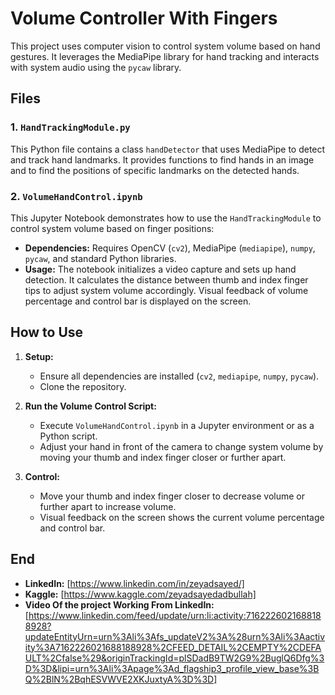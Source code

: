 # Volume Controller With Fingers

This project uses computer vision to control system volume based on hand gestures. It leverages the MediaPipe library for hand tracking and interacts with system audio using the `pycaw` library.

## Files

### 1. `HandTrackingModule.py`

This Python file contains a class `handDetector` that uses MediaPipe to detect and track hand landmarks. It provides functions to find hands in an image and to find the positions of specific landmarks on the detected hands.

### 2. `VolumeHandControl.ipynb`

This Jupyter Notebook demonstrates how to use the `HandTrackingModule` to control system volume based on finger positions:

- **Dependencies:** Requires OpenCV (`cv2`), MediaPipe (`mediapipe`), `numpy`, `pycaw`, and standard Python libraries.
- **Usage:** The notebook initializes a video capture and sets up hand detection. It calculates the distance between thumb and index finger tips to adjust system volume accordingly. Visual feedback of volume percentage and control bar is displayed on the screen.

## How to Use

1. **Setup:**
   - Ensure all dependencies are installed (`cv2`, `mediapipe`, `numpy`, `pycaw`).
   - Clone the repository.

2. **Run the Volume Control Script:**
   - Execute `VolumeHandControl.ipynb` in a Jupyter environment or as a Python script.
   - Adjust your hand in front of the camera to change system volume by moving your thumb and index finger closer or further apart.

3. **Control:**
   - Move your thumb and index finger closer to decrease volume or further apart to increase volume.
   - Visual feedback on the screen shows the current volume percentage and control bar.

## End

- **LinkedIn:** [https://www.linkedin.com/in/zeyadsayed/]
- **Kaggle:** [https://www.kaggle.com/zeyadsayedadbullah]
- **Video Of the project Working From LinkedIn:** [https://www.linkedin.com/feed/update/urn:li:activity:7162226021688188928?updateEntityUrn=urn%3Ali%3Afs_updateV2%3A%28urn%3Ali%3Aactivity%3A7162226021688188928%2CFEED_DETAIL%2CEMPTY%2CDEFAULT%2Cfalse%29&originTrackingId=plSDadB9TW2G9%2BuglQ6Dfg%3D%3D&lipi=urn%3Ali%3Apage%3Ad_flagship3_profile_view_base%3BQ%2BlN%2BqhESVWVE2XKJuxtyA%3D%3D]
